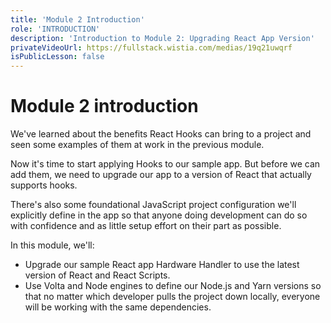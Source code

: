 ```yaml
---
title: 'Module 2 Introduction'
role: 'INTRODUCTION'
description: 'Introduction to Module 2: Upgrading React App Version'
privateVideoUrl: https://fullstack.wistia.com/medias/19q21uwqrf
isPublicLesson: false
---
```


# Module 2 introduction

We've learned about the benefits React Hooks can bring to a project and seen some examples of them at work in the previous module.

Now it's time to start applying Hooks to our sample app. But before we can add them, we need to upgrade our app to a version of React that actually supports hooks.

There's also some foundational JavaScript project configuration we'll explicitly define in the app so that anyone doing development can do so with confidence and as little setup effort on their part as possible.

In this module, we'll:

- Upgrade our sample React app Hardware Handler to use the latest version of React and React Scripts.
- Use Volta and Node engines to define our Node.js and Yarn versions so that no matter which developer pulls the project down locally, everyone will be working with the same dependencies.

